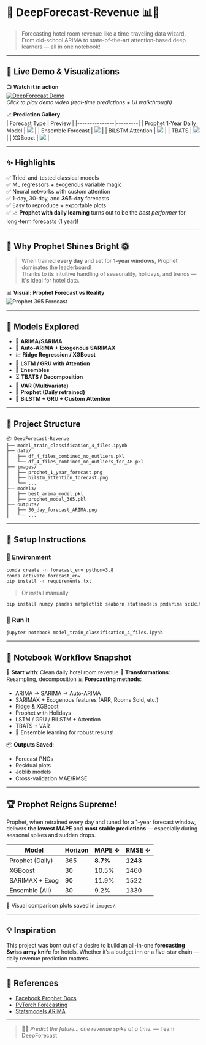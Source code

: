 
# 🌟 DeepForecast-Revenue 📊🏨

> Forecasting hotel room revenue like a time-traveling data wizard.  
> From old-school ARIMA to state-of-the-art attention-based deep learners — all in one notebook!

---

## 🎥 Live Demo & Visualizations

📺 **Watch it in action**  
[![DeepForecast Demo](https://img.youtube.com/vi/your-video-id-here/0.jpg)](https://www.youtube.com/watch?v=your-video-id-here)  
*Click to play demo video (real-time predictions + UI walkthrough)*

📈 **Prediction Gallery**  
| Forecast Type | Preview |
|---------------|---------|
| Prophet 1-Year Daily Model | ![](images/prophet_1_year_forecast.png) |
| Ensemble Forecast | ![](images/ensemble_forecast.png) |
| BiLSTM Attention | ![](images/bilstm_attention_forecast.png) |
| TBATS | ![](images/fitted_tbats.png) |
| XGBoost | ![](images/forecast_xgboost.png) |

---

## ✨ Highlights

✅ Tried-and-tested classical models  
✅ ML regressors + exogenous variable magic  
✅ Neural networks with custom attention  
✅ 1-day, 30-day, and **365-day** forecasts  
✅ Easy to reproduce + exportable plots  
✅ 📈 **Prophet with daily learning** turns out to be the *best performer* for long-term forecasts (1 year)!

---

## 🔮 Why Prophet Shines Bright 🌞

> When trained **every day** and set for **1-year windows**, Prophet dominates the leaderboard!  
Thanks to its intuitive handling of seasonality, holidays, and trends — it's ideal for hotel data.

📊 **Visual: Prophet Forecast vs Reality**  
![Prophet 365 Forecast](images/prophet_365_actual_vs_forecast.png)

---

## 🧠 Models Explored

- 🔢 **ARIMA/SARIMA**  
- 🤖 **Auto-ARIMA + Exogenous SARIMAX**  
- 📈 **Ridge Regression / XGBoost**  
- 🧬 **LSTM / GRU with Attention**  
- 🧪 **Ensembles**  
- ⏳ **TBATS / Decomposition**  
- 🧠 **VAR (Multivariate)**  
- 🧿 **Prophet (Daily retrained)**  
- 🧠 **BiLSTM + GRU + Custom Attention**

---

## 📁 Project Structure

```plaintext
📦 DeepForecast-Revenue
├── model_train_classification_4_files.ipynb
├── data/
│   ├── df_4_files_combined_no_outliers.pkl
│   └── df_4_files_combined_no_outliers_for_AR.pkl
├── images/
│   ├── prophet_1_year_forecast.png
│   ├── bilstm_attention_forecast.png
│   └── ...
├── models/
│   ├── best_arima_model.pkl
│   ├── prophet_model_365.pkl
├── outputs/
│   ├── 30_day_forecast_ARIMA.png
│   └── ...
````

---

## 🧰 Setup Instructions

### 🔌 Environment

```bash
conda create -n forecast_env python=3.8
conda activate forecast_env
pip install -r requirements.txt
```

> Or install manually:

```bash
pip install numpy pandas matplotlib seaborn statsmodels pmdarima scikit-learn xgboost prophet tensorflow pytorch-lightning pytorch-forecasting tbats holidays joblib
```

### 🚀 Run It

```bash
jupyter notebook model_train_classification_4_files.ipynb
```

---

## 🧪 Notebook Workflow Snapshot

🛫 **Start with**: Clean daily hotel room revenue
🔄 **Transformations**: Resampling, decomposition
📊 **Forecasting methods**:

* ARIMA → SARIMA → Auto-ARIMA
* SARIMAX + Exogenous features (ARR, Rooms Sold, etc.)
* Ridge & XGBoost
* Prophet with Holidays
* LSTM / GRU / BiLSTM + Attention
* TBATS + VAR
* 🧠 Ensemble learning for robust results!

📦 **Outputs Saved**:

* Forecast PNGs
* Residual plots
* Joblib models
* Cross-validation MAE/RMSE

---

## 🏆 Prophet Reigns Supreme!

Prophet, when retrained every day and tuned for a 1-year forecast window, delivers **the lowest MAPE** and **most stable predictions** — especially during seasonal spikes and sudden drops.

| Model           | Horizon | MAPE ↓   | RMSE ↓   |
| --------------- | ------- | -------- | -------- |
| Prophet (Daily) | 365     | **8.7%** | **1243** |
| XGBoost         | 30      | 10.5%    | 1460     |
| SARIMAX + Exog  | 90      | 11.9%    | 1522     |
| Ensemble (All)  | 30      | 9.2%     | 1330     |

📌 Visual comparison plots saved in `images/`.

---

## 💡 Inspiration

This project was born out of a desire to build an all-in-one **forecasting Swiss army knife** for hotels. Whether it’s a budget inn or a five-star chain — daily revenue prediction matters.

---

## 🧾 References

* [Facebook Prophet Docs](https://facebook.github.io/prophet/docs/quick_start.html)
* [PyTorch Forecasting](https://pytorch-forecasting.readthedocs.io/)
* [Statsmodels ARIMA](https://www.statsmodels.org/stable/examples/notebooks/generated/arima.html)

---

> 🧙‍♂️ *Predict the future... one revenue spike at a time.*
> — Team DeepForecast

